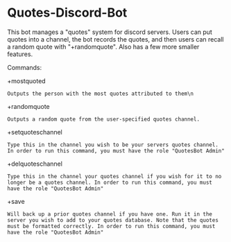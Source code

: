 # Quotes-Discord-Bot

This bot manages a "quotes" system for discord servers. Users can put quotes into a channel, the bot records the quotes, and then users can recall a random quote with "+randomquote". Also has a few more smaller features.

Commands:

+mostquoted 

    Outputs the person with the most quotes attributed to them\n
+randomquote 

    Outputs a random quote from the user-specified quotes channel.
+setquoteschannel

    Type this in the channel you wish to be your servers quotes channel. In order to run this command, you must have the role "QuotesBot Admin"
+delquoteschannel 

    Type this in the channel your quotes channel if you wish for it to no longer be a quotes channel. In order to run this command, you must have the role "QuotesBot Admin"
+save

    Will back up a prior quotes channel if you have one. Run it in the server you wish to add to your quotes database. Note that the quotes must be formatted correctly. In order to run this command, you must have the role "QuotesBot Admin"
